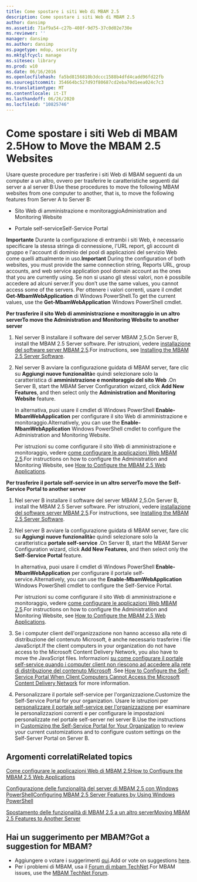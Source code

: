 ```yaml
---
title: Come spostare i siti Web di MBAM 2.5
description: Come spostare i siti Web di MBAM 2.5
author: dansimp
ms.assetid: 71af9a54-c27b-408f-9d75-37c0d02e730e
ms.reviewer: ''
manager: dansimp
ms.author: dansimp
ms.pagetype: mdop, security
ms.mktglfcycl: manage
ms.sitesec: library
ms.prod: w10
ms.date: 06/16/2016
ms.openlocfilehash: fa5bd8156810b3dccc1588b4dfd4cadd96fd22fb
ms.sourcegitcommit: 354664bc527d93f80687cd2eba70d1eea024c7c3
ms.translationtype: MT
ms.contentlocale: it-IT
ms.lasthandoff: 06/26/2020
ms.locfileid: "10825746"
---
```

# <span data-ttu-id="79d8e-103">Come spostare i siti Web di MBAM 2.5</span><span class="sxs-lookup"><span data-stu-id="79d8e-103">How to Move the MBAM 2.5 Websites</span></span>


<span data-ttu-id="79d8e-104">Usare queste procedure per trasferire i siti Web di MBAM seguenti da un computer a un altro, ovvero per trasferire le caratteristiche seguenti dal server a al server B:</span><span class="sxs-lookup"><span data-stu-id="79d8e-104">Use these procedures to move the following MBAM websites from one computer to another, that is, to move the following features from Server A to Server B:</span></span>

-   <span data-ttu-id="79d8e-105">Sito Web di amministrazione e monitoraggio</span><span class="sxs-lookup"><span data-stu-id="79d8e-105">Administration and Monitoring Website</span></span>

-   <span data-ttu-id="79d8e-106">Portale self-service</span><span class="sxs-lookup"><span data-stu-id="79d8e-106">Self-Service Portal</span></span>

<span data-ttu-id="79d8e-107">**Importante**  Durante la configurazione di entrambi i siti Web, è necessario specificare la stessa stringa di connessione, l'URL report, gli account di gruppo e l'account di dominio del pool di applicazioni del servizio Web come quelli attualmente in uso.</span><span class="sxs-lookup"><span data-stu-id="79d8e-107">**Important** During the configuration of both websites, you must provide the same connection string, Reports URL, group accounts, and web service application pool domain account as the ones that you are currently using.</span></span> <span data-ttu-id="79d8e-108">Se non si usano gli stessi valori, non è possibile accedere ad alcuni server.</span><span class="sxs-lookup"><span data-stu-id="79d8e-108">If you don’t use the same values, you cannot access some of the servers.</span></span> <span data-ttu-id="79d8e-109">Per ottenere i valori correnti, usare il cmdlet **Get-MbamWebApplication** di Windows PowerShell.</span><span class="sxs-lookup"><span data-stu-id="79d8e-109">To get the current values, use the **Get-MbamWebApplication** Windows PowerShell cmdlet.</span></span>

 

**<span data-ttu-id="79d8e-110">Per trasferire il sito Web di amministrazione e monitoraggio in un altro server</span><span class="sxs-lookup"><span data-stu-id="79d8e-110">To move the Administration and Monitoring Website to another server</span></span>**

1.  <span data-ttu-id="79d8e-111">Nel server B installare il software del server MBAM 2,5.</span><span class="sxs-lookup"><span data-stu-id="79d8e-111">On Server B, install the MBAM 2.5 Server software.</span></span> <span data-ttu-id="79d8e-112">Per istruzioni, vedere [installazione del software server MBAM 2,5](installing-the-mbam-25-server-software.md).</span><span class="sxs-lookup"><span data-stu-id="79d8e-112">For instructions, see [Installing the MBAM 2.5 Server Software](installing-the-mbam-25-server-software.md).</span></span>

2.  <span data-ttu-id="79d8e-113">Nel server B avviare la configurazione guidata di MBAM server, fare clic su **Aggiungi nuove funzionalità**e quindi selezionare solo la caratteristica di **amministrazione e monitoraggio del sito Web** .</span><span class="sxs-lookup"><span data-stu-id="79d8e-113">On Server B, start the MBAM Server Configuration wizard, click **Add New Features**, and then select only the **Administration and Monitoring Website** feature.</span></span>

    <span data-ttu-id="79d8e-114">In alternativa, puoi usare il cmdlet di Windows PowerShell **Enable-MbamWebApplication** per configurare il sito Web di amministrazione e monitoraggio.</span><span class="sxs-lookup"><span data-stu-id="79d8e-114">Alternatively, you can use the **Enable-MbamWebApplication** Windows PowerShell cmdlet to configure the Administration and Monitoring Website.</span></span>

    <span data-ttu-id="79d8e-115">Per istruzioni su come configurare il sito Web di amministrazione e monitoraggio, vedere [come configurare le applicazioni Web MBAM 2,5](how-to-configure-the-mbam-25-web-applications.md).</span><span class="sxs-lookup"><span data-stu-id="79d8e-115">For instructions on how to configure the Administration and Monitoring Website, see [How to Configure the MBAM 2.5 Web Applications](how-to-configure-the-mbam-25-web-applications.md).</span></span>

**<span data-ttu-id="79d8e-116">Per trasferire il portale self-service in un altro server</span><span class="sxs-lookup"><span data-stu-id="79d8e-116">To move the Self-Service Portal to another server</span></span>**

1.  <span data-ttu-id="79d8e-117">Nel server B installare il software del server MBAM 2,5.</span><span class="sxs-lookup"><span data-stu-id="79d8e-117">On Server B, install the MBAM 2.5 Server software.</span></span> <span data-ttu-id="79d8e-118">Per istruzioni, vedere [installazione del software server MBAM 2,5](installing-the-mbam-25-server-software.md).</span><span class="sxs-lookup"><span data-stu-id="79d8e-118">For instructions, see [Installing the MBAM 2.5 Server Software](installing-the-mbam-25-server-software.md).</span></span>

2.  <span data-ttu-id="79d8e-119">Nel server B avviare la configurazione guidata di MBAM server, fare clic su **Aggiungi nuove funzionalità**e quindi selezionare solo la caratteristica **portale self-service** .</span><span class="sxs-lookup"><span data-stu-id="79d8e-119">On Server B, start the MBAM Server Configuration wizard, click **Add New Features**, and then select only the **Self-Service Portal** feature.</span></span>

    <span data-ttu-id="79d8e-120">In alternativa, puoi usare il cmdlet di Windows PowerShell **Enable-MbamWebApplication** per configurare il portale self-service.</span><span class="sxs-lookup"><span data-stu-id="79d8e-120">Alternatively, you can use the **Enable-MbamWebApplication** Windows PowerShell cmdlet to configure the Self-Service Portal.</span></span>

    <span data-ttu-id="79d8e-121">Per istruzioni su come configurare il sito Web di amministrazione e monitoraggio, vedere [come configurare le applicazioni Web MBAM 2,5](how-to-configure-the-mbam-25-web-applications.md).</span><span class="sxs-lookup"><span data-stu-id="79d8e-121">For instructions on how to configure the Administration and Monitoring Website, see [How to Configure the MBAM 2.5 Web Applications](how-to-configure-the-mbam-25-web-applications.md).</span></span>

3.  <span data-ttu-id="79d8e-122">Se i computer client dell'organizzazione non hanno accesso alla rete di distribuzione del contenuto Microsoft, è anche necessario trasferire i file JavaScript.</span><span class="sxs-lookup"><span data-stu-id="79d8e-122">If the client computers in your organization do not have access to the Microsoft Content Delivery Network, you also have to move the JavaScript files.</span></span> <span data-ttu-id="79d8e-123">Informazioni [su come configurare il portale self-service quando i computer client non riescono ad accedere alla rete di distribuzione del contenuto Microsoft](how-to-configure-the-self-service-portal-when-client-computers-cannot-access-the-microsoft-content-delivery-network.md) .</span><span class="sxs-lookup"><span data-stu-id="79d8e-123">See [How to Configure the Self-Service Portal When Client Computers Cannot Access the Microsoft Content Delivery Network](how-to-configure-the-self-service-portal-when-client-computers-cannot-access-the-microsoft-content-delivery-network.md) for more information.</span></span>

4.  <span data-ttu-id="79d8e-124">Personalizzare il portale self-service per l'organizzazione.</span><span class="sxs-lookup"><span data-stu-id="79d8e-124">Customize the Self-Service Portal for your organization.</span></span> <span data-ttu-id="79d8e-125">Usare le istruzioni per [personalizzare il portale self-service per l'organizzazione](customizing-the-self-service-portal-for-your-organization.md) per esaminare le personalizzazioni correnti e per configurare le impostazioni personalizzate nel portale self-server nel server B.</span><span class="sxs-lookup"><span data-stu-id="79d8e-125">Use the instructions in [Customizing the Self-Service Portal for Your Organization](customizing-the-self-service-portal-for-your-organization.md) to review your current customizations and to configure custom settings on the Self-Server Portal on Server B.</span></span>



## <span data-ttu-id="79d8e-126">Argomenti correlati</span><span class="sxs-lookup"><span data-stu-id="79d8e-126">Related topics</span></span>


[<span data-ttu-id="79d8e-127">Come configurare le applicazioni Web di MBAM 2.5</span><span class="sxs-lookup"><span data-stu-id="79d8e-127">How to Configure the MBAM 2.5 Web Applications</span></span>](how-to-configure-the-mbam-25-web-applications.md)

[<span data-ttu-id="79d8e-128">Configurazione delle funzionalità del server di MBAM 2.5 con Windows PowerShell</span><span class="sxs-lookup"><span data-stu-id="79d8e-128">Configuring MBAM 2.5 Server Features by Using Windows PowerShell</span></span>](configuring-mbam-25-server-features-by-using-windows-powershell.md)

[<span data-ttu-id="79d8e-129">Spostamento delle funzionalità di MBAM 2.5 a un altro server</span><span class="sxs-lookup"><span data-stu-id="79d8e-129">Moving MBAM 2.5 Features to Another Server</span></span>](moving-mbam-25-features-to-another-server.md)

 

## <span data-ttu-id="79d8e-130">Hai un suggerimento per MBAM?</span><span class="sxs-lookup"><span data-stu-id="79d8e-130">Got a suggestion for MBAM?</span></span>
- <span data-ttu-id="79d8e-131">Aggiungere o votare i suggerimenti [qui](http://mbam.uservoice.com/forums/268571-microsoft-bitlocker-administration-and-monitoring).</span><span class="sxs-lookup"><span data-stu-id="79d8e-131">Add or vote on suggestions [here](http://mbam.uservoice.com/forums/268571-microsoft-bitlocker-administration-and-monitoring).</span></span> 
- <span data-ttu-id="79d8e-132">Per i problemi di MBAM, usa il [Forum di mbam TechNet](https://social.technet.microsoft.com/Forums/home?forum=mdopmbam).</span><span class="sxs-lookup"><span data-stu-id="79d8e-132">For MBAM issues, use the [MBAM TechNet Forum](https://social.technet.microsoft.com/Forums/home?forum=mdopmbam).</span></span> 





